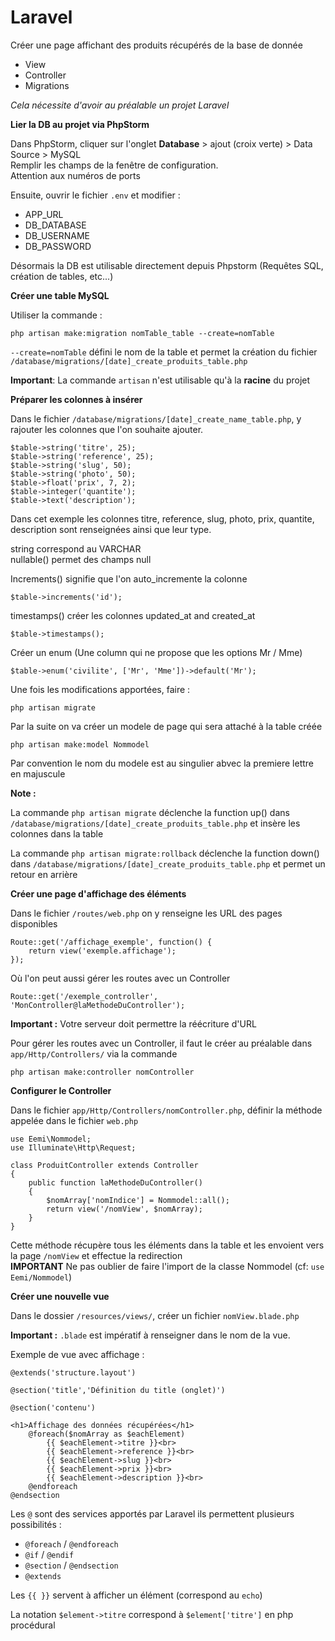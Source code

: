 # Laravel 

Créer une page affichant des produits récupérés de la base de donnée 

* View
* Controller
* Migrations

_Cela nécessite d'avoir au préalable un projet Laravel_


__Lier la DB au projet via PhpStorm__

Dans PhpStorm, cliquer sur l'onglet **Database** > ajout (croix verte) > Data Source > MySQL \
Remplir les champs de la fenêtre de configuration.\
Attention aux numéros de ports

Ensuite, ouvrir le fichier `.env` et modifier :
* APP_URL
* DB_DATABASE
* DB_USERNAME
* DB_PASSWORD

Désormais la DB est utilisable directement depuis Phpstorm (Requêtes SQL, création de tables, etc...)

__Créer une table MySQL__

Utiliser la commande :

    php artisan make:migration nomTable_table --create=nomTable

`--create=nomTable` défini le nom de la table et permet la création du fichier `/database/migrations/[date]_create_produits_table.php`
    
**Important**: La commande `artisan` n'est utilisable qu'à la **racine** du projet

__Préparer les colonnes à insérer__

Dans le fichier `/database/migrations/[date]_create_name_table.php`, y rajouter les colonnes que l'on souhaite ajouter.

    $table->string('titre', 25);
    $table->string('reference', 25);
    $table->string('slug', 50);
    $table->string('photo', 50);
    $table->float('prix', 7, 2);
    $table->integer('quantite');
    $table->text('description');
    
Dans cet exemple les colonnes titre, reference, slug, photo, prix, quantite, description sont renseignées ainsi que leur type.

string correspond au VARCHAR\
nullable() permet des champs null

Increments() signifie que l'on auto_incremente la colonne

    $table->increments('id');

timestamps() créer les colonnes updated_at and created_at

    $table->timestamps();

Créer un enum (Une column qui ne propose que les options Mr / Mme)
        
    $table->enum('civilite', ['Mr', 'Mme'])->default('Mr');
    
Une fois les modifications apportées, faire :

    php artisan migrate
    
Par la suite on va créer un modele de page qui sera attaché à la table créée

    php artisan make:model Nommodel
Par convention le nom du modele est au singulier abvec la premiere lettre en majuscule

**Note :**

La commande `php artisan migrate` déclenche la function up() dans `/database/migrations/[date]_create_produits_table.php` et insère les colonnes dans la table

La commande `php artisan migrate:rollback` déclenche la function down() dans `/database/migrations/[date]_create_produits_table.php` et permet un retour en arrière

__Créer une page d'affichage des éléments__

Dans le fichier `/routes/web.php` on y renseigne les URL des pages disponibles

    Route::get('/affichage_exemple', function() {
        return view('exemple.affichage');
    });

Où l'on peut aussi gérer les routes avec un Controller 

    Route::get('/exemple_controller', 'MonController@laMethodeDuController');

**Important :** Votre serveur doit permettre la réécriture d'URL

Pour gérer les routes avec un Controller, il faut le créer au préalable dans `app/Http/Controllers/` via la commande

    php artisan make:controller nomController

__Configurer le Controller__

Dans le fichier `app/Http/Controllers/nomController.php`, définir la méthode appelée dans le fichier `web.php` 

    use Eemi\Nommodel;
    use Illuminate\Http\Request;
    
    class ProduitController extends Controller
    { 
        public function laMethodeDuController()
        {
            $nomArray['nomIndice'] = Nommodel::all();
            return view('/nomView', $nomArray);
        }
    }
        
Cette méthode récupère tous les éléments dans la table et les envoient vers la page `/nomView` et effectue la redirection\
**IMPORTANT** Ne pas oublier de faire l'import de la classe Nommodel (cf: `use Eemi/Nommodel`)

__Créer une nouvelle vue__

Dans le dossier `/resources/views/`, créer un fichier `nomView.blade.php`

**Important :** `.blade` est impératif à renseigner dans le nom de la vue.

Exemple de vue avec affichage :

    @extends('structure.layout')
    
    @section('title','Définition du title (onglet)')
    
    @section('contenu')

    <h1>Affichage des données récupérées</h1>
        @foreach($nomArray as $eachElement)
            {{ $eachElement->titre }}<br>
            {{ $eachElement->reference }}<br>
            {{ $eachElement->slug }}<br>
            {{ $eachElement->prix }}<br>
            {{ $eachElement->description }}<br>
        @endforeach
    @endsection 
    
Les `@` sont des services apportés par Laravel ils permettent plusieurs possibilités :
* `@foreach` / `@endforeach`
* `@if` / `@endif`
* `@section` / `@endsection`
* `@extends`

Les `{{ }}` servent à afficher un élément (correspond au `echo`)

La notation ` $element->titre ` correspond à `$element['titre']` en php procédural